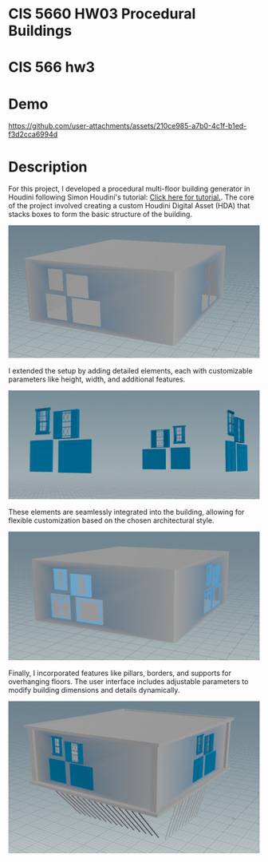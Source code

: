 # CIS 5660 HW03 Procedural Buildings

# CIS 566 hw3

# Demo

https://github.com/user-attachments/assets/210ce985-a7b0-4c1f-b1ed-f3d2cca6994d

# Description

For this project, I developed a procedural multi-floor building generator in Houdini following Simon Houdini's tutorial: [Click here for tutorial.](https://www.youtube.com/watch?v=uIe97023sDk).
The core of the project involved creating a custom Houdini Digital Asset (HDA) that stacks boxes to form the basic structure of the building.

![image.png](image.png)

I extended the setup by adding detailed elements, each with customizable parameters like height, width, and additional features.

![image.png](image%201.png)

These elements are seamlessly integrated into the building, allowing for flexible customization based on the chosen architectural style.

![image.png](image%202.png)

Finally, I incorporated features like pillars, borders, and supports for overhanging floors. The user interface includes adjustable parameters to modify building dimensions and details dynamically.

![image.png](image%203.png)
